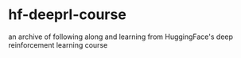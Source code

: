 # hf-deeprl-course
an archive of following along and learning from HuggingFace's deep reinforcement learning course
